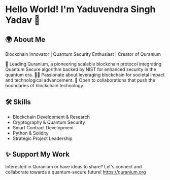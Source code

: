# Hello World! I'm Yaduvendra Singh Yadav 👋

## 🌍 About Me
Blockchain Innovator | Quantum Security Enthusiast | Creator of Quranium

🔭 Leading Quranium, a pioneering scalable blockchain protocol integrating Quantum Secure algorithm backed by NIST for enhanced security in the quantum era.
👨‍💻 Passionate about leveraging blockchain for societal impact and technological advancement.
🤝 Open to collaborations that push the boundaries of blockchain technology.

## 🛠 Skills
- Blockchain Development & Research
- Cryptography & Quantum Security
- Smart Contract Development
- Python & Solidity
- Strategic Project Leadership

## ✨ Support My Work
Interested in Quranium or have ideas to share? Let's connect and collaborate towards a quantum-secure future!
https://quranium.org
